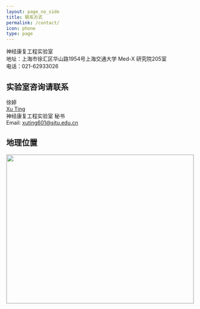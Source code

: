 ```yaml
---
layout: page_no_side
title: 联系方式
permalink: /contact/
icon: phone
type: page
---
```



神经康复工程实验室<br />
地址：上海市徐汇区华山路1954号上海交通大学 Med-X 研究院205室<br />
电话：021-62933026

## 实验室咨询请联系

徐婷 <br />
[Xu Ting] <br />
神经康复工程实验室 秘书<br />
Email: [xuting601@sjtu.edu.cn]


[Xu Ting]: http://www.sjtu.edu.cn/
[xuting601@sjtu.edu.cn]: mailto:xuting601@sjtu.edu.cn



## 地理位置
<a href="http://apis.map.qq.com/tools/poimarker?type=0&marker=coord:31.198030,121.433850;title:MED-X研究院;addr:上海市徐汇区华山路1954号上海交通大学徐汇校区&key=73GBZ-5DZ34-BCWUO-XPP3J-4MXHE-CAF5H&referer=SJTU神经工程康复实验室"><img src="{{site.url}}/images/site_map.png" style="max-width:600px;width:100%;max-height:400px;border:#ccc solid 1px;font-size:12px" /></a>
